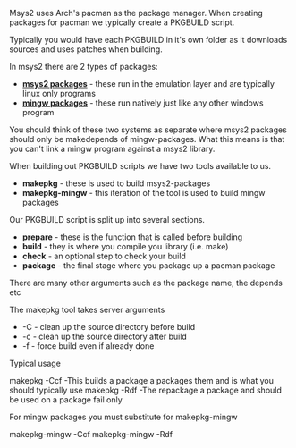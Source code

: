 Msys2 uses Arch's pacman as the package manager.
When creating packages for pacman we typically create a PKGBUILD script.

Typically you would have each PKGBUILD in it's own folder as it downloads sources and uses patches when building.

In msys2 there are 2 types of packages:
* **[msys2 packages](http://github.com/msys2/MSYS2-packages)** - these run in the emulation layer and are typically linux only programs
* **[mingw packages](http://github.com/msys2/MINGW-packages)** - these run natively just like any other windows program

You should think of these two systems as separate where msys2 packages should only be makedepends of mingw-packages. What this means is that you can't link a mingw program against a msys2 library.

When building out PKGBUILD scripts we have two tools available to us.
* **makepkg** - these is used to build msys2-packages
* **makepkg-mingw** - this iteration of the tool is used to build mingw packages

Our PKGBUILD script is split up into several sections.
* **prepare** - these is the function that is called before building
* **build** - they is where you compile you library (i.e. make)
* **check** - an optional step to check your build
* **package** - the final stage where you package up a pacman package

There are many other arguments such as the package name, the depends etc

The makepkg tool takes server arguments

* -C - clean up the source directory before build
* -c - clean up the source directory after build
* -f - force build even if already done

Typical usage

makepkg -Ccf  -This builds a package a packages them and is what you should typically use
makepkg -Rdf  -The repackage a package and should be used on a package fail only

For mingw packages you must substitute for makepkg-mingw

makepkg-mingw -Ccf
makepkg-mingw -Rdf


 
